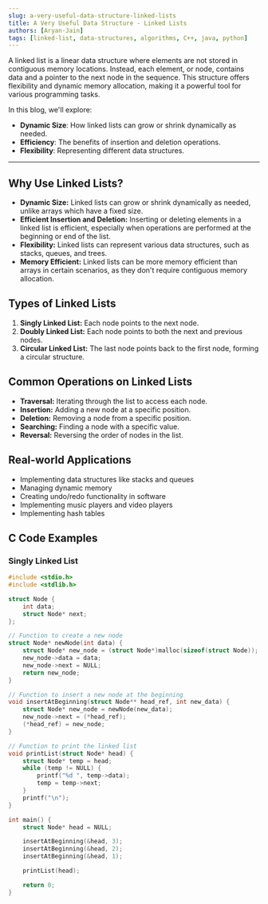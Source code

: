 ```yaml
---
slug: a-very-useful-data-structure-linked-lists
title: A Very Useful Data Structure - Linked Lists
authors: [Aryan-Jain]
tags: [linked-list, data-structures, algorithms, C++, java, python]
---
```


A linked list is a linear data structure where elements are not stored in contiguous memory locations. Instead, each element, or node, contains data and a pointer to the next node in the sequence. This structure offers flexibility and dynamic memory allocation, making it a powerful tool for various programming tasks.

<!-- truncate -->

In this blog, we'll explore:

- **Dynamic Size**: How linked lists can grow or shrink dynamically as needed.
- **Efficiency**: The benefits of insertion and deletion operations.
- **Flexibility**: Representing different data structures.

---

## Why Use Linked Lists?

* **Dynamic Size:** Linked lists can grow or shrink dynamically as needed, unlike arrays which have a fixed size.
* **Efficient Insertion and Deletion:** Inserting or deleting elements in a linked list is efficient, especially when operations are performed at the beginning or end of the list.
* **Flexibility:** Linked lists can represent various data structures, such as stacks, queues, and trees.
* **Memory Efficient:** Linked lists can be more memory efficient than arrays in certain scenarios, as they don't require contiguous memory allocation.

## Types of Linked Lists

1. **Singly Linked List:** Each node points to the next node.
2. **Doubly Linked List:** Each node points to both the next and previous nodes.
3. **Circular Linked List:** The last node points back to the first node, forming a circular structure.

## Common Operations on Linked Lists

* **Traversal:** Iterating through the list to access each node.
* **Insertion:** Adding a new node at a specific position.
* **Deletion:** Removing a node from a specific position.
* **Searching:** Finding a node with a specific value.
* **Reversal:** Reversing the order of nodes in the list.

## Real-world Applications

* Implementing data structures like stacks and queues
* Managing dynamic memory
* Creating undo/redo functionality in software
* Implementing music players and video players
* Implementing hash tables

## C Code Examples

### Singly Linked List

```c
#include <stdio.h>
#include <stdlib.h>

struct Node {
    int data;
    struct Node* next;
};

// Function to create a new node
struct Node* newNode(int data) {
    struct Node* new_node = (struct Node*)malloc(sizeof(struct Node));
    new_node->data = data;
    new_node->next = NULL;
    return new_node;
}

// Function to insert a new node at the beginning
void insertAtBeginning(struct Node** head_ref, int new_data) {
    struct Node* new_node = newNode(new_data);
    new_node->next = (*head_ref);
    (*head_ref) = new_node;
}

// Function to print the linked list
void printList(struct Node* head) {
    struct Node* temp = head;
    while (temp != NULL) {
        printf("%d ", temp->data);
        temp = temp->next;
    }
    printf("\n");
}

int main() {
    struct Node* head = NULL;

    insertAtBeginning(&head, 3);
    insertAtBeginning(&head, 2);
    insertAtBeginning(&head, 1);

    printList(head);

    return 0;
}
